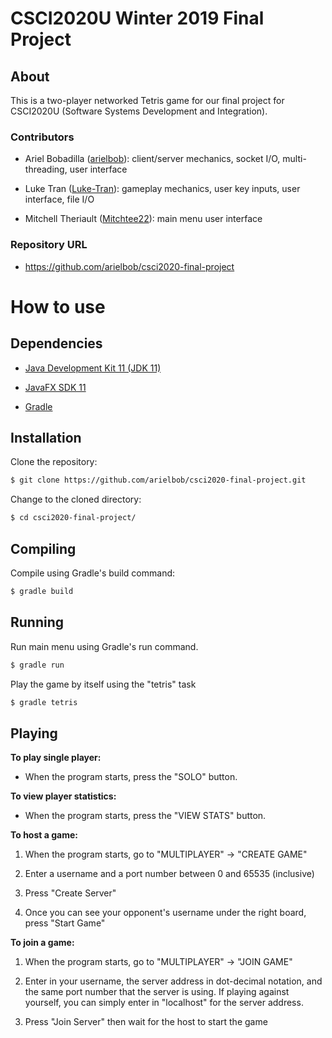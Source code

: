 # CSCI2020U Winter 2019 Final Project

## About

This is a two-player networked Tetris game for our final project for CSCI2020U (Software Systems Development and Integration).

### Contributors

- Ariel Bobadilla ([arielbob](https://github.com/arielbob)): client/server mechanics, socket I/O, multi-threading, user interface

- Luke Tran ([Luke-Tran](https://github.com/Luke-Tran)): gameplay mechanics, user key inputs, user interface, file I/O

- Mitchell Theriault ([Mitchtee22](https://github.com/Mitchtee22)): main menu user interface

### Repository URL

- https://github.com/arielbob/csci2020-final-project

# How to use

## Dependencies

- [Java Development Kit 11 (JDK 11)](https://www.oracle.com/technetwork/java/javase/downloads/jdk11-downloads-5066655.html)

- [JavaFX SDK 11](https://gluonhq.com/products/javafx/)

- [Gradle](https://gradle.org/install/)

## Installation

Clone the repository:

```bash
$ git clone https://github.com/arielbob/csci2020-final-project.git
```

Change to the cloned directory:

```bash
$ cd csci2020-final-project/
```

## Compiling

Compile using Gradle's build command:

```bash
$ gradle build
```

## Running

Run main menu using Gradle's run command.

```bash
$ gradle run
```

Play the game by itself using the "tetris" task

```bash
$ gradle tetris
```

## Playing

**To play single player:**

- When the program starts, press the "SOLO" button.

**To view player statistics:**

- When the program starts, press the "VIEW STATS" button.

**To host a game:**

1. When the program starts, go to "MULTIPLAYER" -> "CREATE GAME"

2. Enter a username and a port number between 0 and 65535 (inclusive)

3. Press "Create Server"

4. Once you can see your opponent's username under the right board, press "Start Game"

**To join a game:**

1. When the program starts, go to "MULTIPLAYER" -> "JOIN GAME"

2. Enter in your username, the server address in dot-decimal notation, and the same port number that the server is using.
If playing against yourself, you can simply enter in "localhost" for the server address.

3. Press "Join Server" then wait for the host to start the game
